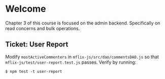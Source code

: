 # Welcome
Chapter 3 of this course is focused on the admin backend. Specifically on read concerns and bulk operations.

## Ticket: User Report
Modify `mostActiveCommenters` in `mflix-js/src/dao/commentsDAO.js` so that `mflix-js/test/user-report.test.js` passes. Verify by running:
```
$ npm test -t user-report
```
